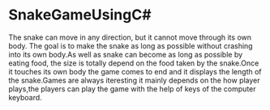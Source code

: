 # SnakeGameUsingC#
The snake can move in any direction, but it cannot move through its own body. The goal is to make the snake as long as possible without crashing into its own body.As well as snake can become as long as possible by eating food, the size is totally depend on the food taken by the snake.Once it touches its own body the game comes to end and it displays the length of the snake.Games are always iteresting it mainly depends on the how player plays,the players can play the game with the help of  keys of the computer keyboard.
